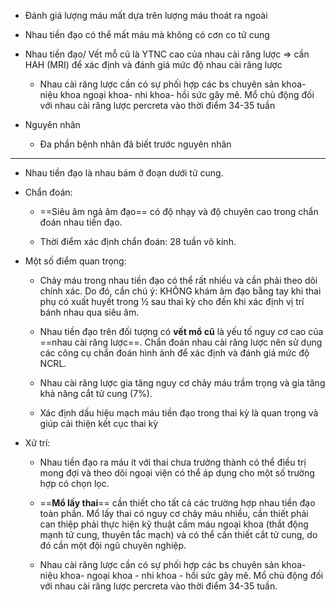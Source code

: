 - Đánh giá lượng máu mất dựa trên lượng máu thoát ra ngoài  
- Nhau tiền đạo có thể mất máu mà không có cơn co tử cung  
- Nhau tiền đạo/ Vết mỗ cũ là YTNC cao của nhau cài răng lược => cần HAH (MRI) để xác định và đánh giá mức độ nhau cài răng lược  
	- Nhau cài răng lược cần có sự phối hợp các bs chuyên sản khoa- niệu khoa ngoại khoa- nhi khoa- hồi sức gây mê. Mổ chủ động đối với nhau cài răng lược percreta vào thời điểm 34-35 tuần  
- Nguyên nhân  
	- Đa phần bệnh nhân đã biết trước nguyên nhân  
  
---  
  
- Nhau tiền đạo là nhau bám ở đoạn dưới tử cung.    
- Chẩn đoán:    
	- ==Siêu âm ngả âm đạo== có độ nhạy và độ chuyên cao trong chẩn đoán nhau tiền đạo.    
	- Thời điểm xác định chẩn đoán: 28 tuần vô kinh.    
- Một số điểm quan trọng:    
	- Chảy máu trong nhau tiền đạo có thể rất nhiều và cần phải theo dõi chính xác. Do đó, cần chú ý: KHÔNG khám âm đạo bằng tay khi thai phụ có xuất huyết trong ½ sau thai kỳ cho đến khi xác định vị trí bánh nhau qua siêu âm.    
	- Nhau tiền đạo trên đối tượng có **vết mổ cũ** là yếu tố nguy cơ cao của ==nhau cài răng lược==. Chẩn đoán nhau cài răng lược nên sử dụng các công cụ chẩn đoán hình ảnh để xác định và đánh giá mức độ NCRL.    
	- Nhau cài răng lược gia tăng nguy cơ chảy máu trầm trọng và gia tăng khả năng cắt tử cung (7%).   
	- Xác định dấu hiệu mạch máu tiền đạo trong thai kỳ là quan trọng và giúp cải thiện kết cục thai kỳ  
- Xử trí:    
	- Nhau tiền đạo ra máu ít với thai chưa trưởng thành có thể điều trị mong đợi và theo dõi ngoại viện có thể áp dụng cho một số trường hợp có chọn lọc.   
	- ==**Mổ lấy thai**== cần thiết cho tất cả các trường hợp nhau tiền đạo toàn phần. Mổ lấy thai có nguy cơ chảy máu nhiều, cần thiết phải can thiệp phải thực hiện kỹ thuật cầm máu ngoại khoa (thắt động mạnh tử cung, thuyên tắc mạch) và có thể cần thiết cắt tử cung, do đó cần một đội ngũ chuyên nghiệp.    
	- Nhau cài răng lược cần có sự phối hợp các bs chuyên sản khoa- niệu khoa- ngoại khoa - nhi khoa - hồi sức gây mê. Mổ chủ động đối với nhau cài răng lược percreta vào thời điểm 34-35 tuần.